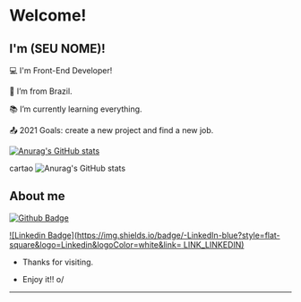 # Welcome!

 

## I'm (SEU NOME)!

 

:computer: I'm Front-End Developer!

:house_with_garden: I’m from Brazil.

:books: I’m currently learning everything.

:outbox_tray: 2021 Goals: create a new project and find a new job.


[![Anurag's GitHub stats](https://github-readme-stats.vercel.app/api?username=MuriloPerez10)](https://github.com/anuraghazra/github-readme-stats)

cartao
![Anurag's GitHub stats](https://github-readme-stats.vercel.app/api?username=anuraghazra&show_icons=true&theme=radical)


## About me

[![Github Badge](https://img.shields.io/badge/-Github-000?style=flat-square&logo=Github&logoColor=white&link=LINK_GIT)](LINK_GIT)

[![Linkedin Badge](https://img.shields.io/badge/-LinkedIn-blue?style=flat-square&logo=Linkedin&logoColor=white&link= LINK_LINKEDIN)]( LINK_LINKEDIN)



- Thanks for visiting.

- Enjoy it!! o/

----------------------------------------------------------------------------------
